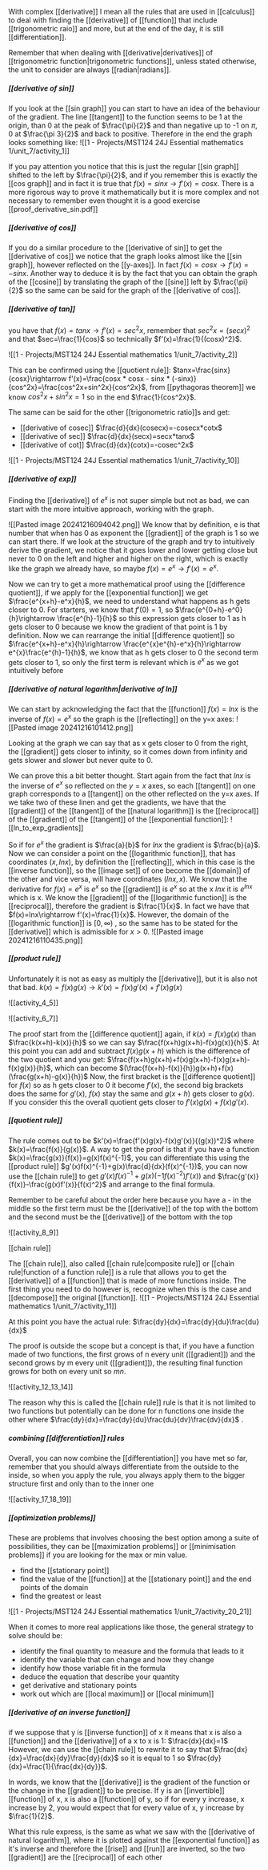 With complex [[derivative]] I mean all the rules that are used in [[calculus]] to deal with finding the [[derivative]] of [[function]] that include [[trigonometric raio]] and more, but at the end of the day, it is still [[differentiation]].

Remember that when dealing with [[derivative|derivatives]] of [[trigonometric function|trigonometric functions]], unless stated otherwise, the unit to consider are always [[radian|radians]].

##### [[derivative of sin]]

If you look at the [[sin graph]] you can start to have an idea of the behaviour of the gradient. The line [[tangent]] to the function seems to be 1 at the origin, than 0 at the peak of $\frac{\pi}{2}$ and than negative up to -1 on $\pi$, 0 at $\frac{\pi 3}{2}$ and back to positive.
Therefore in the end the graph looks something like:
![[1 - Projects/MST124 24J Essential mathematics 1/unit_7/activity_1]]

If you pay attention you notice that this is just the regular [[sin graph]] shifted to the left by $\frac{\pi}{2}$, and if you remember this is exactly the [[cos graph]] and in fact it is true that $f(x)=sinx \rightarrow f'(x)=cosx$. There is a more rigorous way to prove it mathematically but it is more complex and not necessary to remember even thought it is a good exercise [[proof_derivative_sin.pdf]]

##### [[derivative of cos]]

If you do a similar procedure to the [[derivative of sin]] to get the [[derivative of cos]] we notice that the graph looks almost like the [[sin graph]], however reflected on the [[y-axes]].
In fact $f(x)=cosx\rightarrow f'(x)=-sinx$.
Another way to deduce it is by the fact that you can obtain the graph of the [[cosine]] by translating the graph of the [[sine]] left by $\frac{\pi}{2}$ so the same can be said for the graph of the [[derivative of cos]].

##### [[derivative of tan]]

you have that $f(x)=tanx\rightarrow f'(x)=sec^2x$, remember that $sec^2x=(secx)^2$ and that $sec=\frac{1}{cos}$ so technically $f'(x)=\frac{1}{(cosx)^2}$.

![[1 - Projects/MST124 24J Essential mathematics 1/unit_7/activity_2]]

This can be confirmed using the [[quotient rule]]:
$tanx=\frac{sinx}{cosx}\rightarrow f'(x)=\frac{cosx * cosx - sinx * (-sinx)}{cos^2x}=\frac{cos^2x+sin^2x}{cos^2x}$, from [[pythagoras theorem]] we know $cos^2x+sin^2x = 1$ so in the end $\frac{1}{cos^2x}$.

The same can be said for the other [[trigonometric ratio]]s and get:
- [[derivative of cosec]] $\frac{d}{dx}(cosecx)=-cosecx*cotx$
- [[derivative of sec]] $\frac{d}{dx}(secx)=secx*tanx$
- [[derivative of cot]] $\frac{d}{dx}(cotx)=-cosec^2x$

![[1 - Projects/MST124 24J Essential mathematics 1/unit_7/activity_10]]

##### [[derivative of exp]]


Finding the [[derivative]] of $e^x$ is not super simple but not as bad, we can start with the more intuitive approach, working with the graph.

![[Pasted image 20241216094042.png]]
We know that by definition, e is that number that when has 0 as exponent the [[gradient]] of the graph is 1 so we can start there.
If we look at the structure of the graph and try to intuitively derive the gradient, we notice that it goes lower and lower getting close but never to 0 on the left and higher and higher on the right, which is exactly like the graph we already have, so maybe $f(x)=e^x\rightarrow f'(x)=e^x$.

Now we can try to get a more mathematical proof using the [[difference quotient]], if we apply for the [[exponential function]] we get $\frac{e^{x+h}-e^x}{h}$, we need to understand what happens as h gets closer to 0.
For starters, we know that $f'(0)=1$, so $\frac{e^{0+h}-e^0}{h}\rightarrow \frac{e^{h}-1}{h}$ so this expression gets closer to 1 as h gets closer to 0 because we know the gradient of that point is 1 by definition.
Now we can rearrange the initial [[difference quotient]] so $\frac{e^{x+h}-e^x}{h}\rightarrow \frac{e^{x}e^{h}-e^x}{h}\rightarrow e^{x}\frac{e^{h}-1}{h}$, we know that as h gets closer to 0 the second term gets closer to 1, so only the first term is relevant which is $e^x$ as we got intuitively before

##### [[derivative of natural logarithm|derivative of ln]]

We can start by acknowledging the fact that the [[function]] $f(x)=lnx$ is the inverse of $f(x)=e^x$ so the graph is the [[reflecting]] on the y=x axes:
![[Pasted image 20241216101412.png]]

Looking at the graph we can say that as x gets closer to 0 from the right, the [[gradient]] gets closer to infinity, so it comes down from infinity and gets slower and slower but never quite to 0.

We can prove this a bit better thought. Start again from the fact that $lnx$ is the inverse of $e^x$ so reflected on the $y=x$ axes, so each [[tangent]] on one graph corresponds to a [[tangent]] on the other reflected on the y=x axes.
If we take two of these linen and get the gradients, we have that the [[gradient]] of the [[tangent]] of the [[natural logarithm]] is the [[reciprocal]] of the [[gradient]] of the [[tangent]] of the [[exponential function]]:
![[ln_to_exp_gradients]]

So if for $e^x$ the gradient is $\frac{a}{b}$ for $lnx$ the gradient is $\frac{b}{a}$. Now we can consider a point on the [[logarithmic function]], that has coordinates $(x,lnx)$, by definition the [[reflecting]], which in this case is the [[inverse function]], so the [[image set]] of one become the [[domain]] of the other and vice versa, will have coordinates $(lnx,x)$. We know that the derivative for $f(x)=e^x$ is $e^x$ so the [[gradient]] is $e^x$ so at the x $lnx$ it is $e^{lnx}$ which is x. We know the [[gradient]] of the [[logarithmic function]] is the [[reciprocal]], therefore the gradient is $\frac{1}{x}$.
In fact we have that $f(x)=lnx\rightarrow f'(x)=\frac{1}{x}$.
However, the domain of the [[logarithmic function]] is $[0,\infty)$ , so the same has to be stated for the [[derivative]] which is admissible for $x>0$.
![[Pasted image 20241216110435.png]]

##### [[product rule]]

Unfortunately it is not as easy as multiply the [[derivative]], but it is also not that bad.
$k(x)=f(x)g(x)\rightarrow k'(x)=f(x)g'(x)+f'(x)g(x)$

![[activity_4_5]]

![[activity_6_7]]

The proof start from the [[difference quotient]] again, if $k(x)=f(x)g(x)$ than $\frac{k(x+h)-k(x)}{h}$ so we can say $\frac{f(x+h)g(x+h)-f(x)g(x)}{h}$.
At this point you can add and subtract $f(x)g(x+h)$ which is the difference of the two quotient and you get:
$\frac{f(x+h)g(x+h)+f(x)g(x+h)-f(x)g(x+h)-f(x)g(x)}{h}$, which can become $(\frac{f(x+h)-f(x)}{h})g(x+h)+f(x)(\frac{g(x+h)-g(x)}{h})$
Now, the first bracket is the [[difference quotient]] for $f(x)$ so as h gets closer to 0 it become $f'(x)$, the second big brackets does the same for $g'(x)$, $f(x)$ stay the same and $g(x+h)$ gets closer to $g(x)$.
If you consider this the overall quotient gets closer to $f'(x)g(x)+f(x)g'(x)$.

##### [[quotient rule]]

The rule comes out to be $k'(x)=\frac{f'(x)g(x)-f(x)g'(x)}{(g(x))^2}$ where $k(x)=\frac{f(x)}{g(x)}$.
A way to get the proof is that if you have a function $k(x)=\frac{g(x)}{f(x)}=g(x)f(x)^{-1}$, you can differentiate this using the [[product rule]] $g'(x)f(x)^{-1}+g(x)\frac{d}{dx}(f(x)^{-1})$, you can now use the [[chain rule]] to get $g'(x)f(x)^{-1}+g(x)(-1f(x)^{-2})f'(x))$ and $\frac{g'(x)}{f(x)}-\frac{g(x)f'(x)}{f(x)^2}$ and arrange to the final formula.

Remember to be careful about the order here because you have a - in the middle so the first term must be the [[derivative]] of the top with the bottom and the second must be the [[derivative]] of the bottom with the top

![[activity_8_9]]

[[chain rule]]

The [[chain rule]], also called [[chain rule|composite rule]] or [[chain rule|function of a function rule]] is a rule that allows you to get the [[derivative]] of a [[function]] that is made of more functions inside.
The first thing you need to do however is, recognize when this is the case and [[decompose]] the original [[function]].
![[1 - Projects/MST124 24J Essential mathematics 1/unit_7/activity_11]]

At this point you have the actual rule:
	$\frac{dy}{dx}=\frac{dy}{du}\frac{du}{dx}$

The proof is outside the scope but a concept is that, if you have a function made of two functions, the first grows of n every unit ([[gradient]]) and the second grows by m every unit ([[gradient]]), the resulting final function grows for both on every unit so $mn$.

![[activity_12_13_14]]


The reason why this is called the [[chain rule]] rule is that it is not limited to two functions but potentially can be done for n functions one inside the other where $\frac{dy}{dx}=\frac{dy}{du}\frac{du}{dv}\frac{dv}{dx}$ .

##### combining [[differentiation]] rules

Overall, you can now combine the [[differentiation]] you have met so far, remember that you should always differentiate from the outside to the inside, so when you apply the rule, you always apply them to the bigger structure first and only than to the inner one

![[activity_17_18_19]]

##### [[optimization problems]]

These are problems that involves choosing the best option among a suite of possibilities, they can be [[maximization problems]] or [[minimisation problems]] if you are looking for the max or min value.

- find the [[stationary point]]
- find the value of the [[function]] at the [[stationary point]] and the end points of the domain
- find the greatest or least

![[1 - Projects/MST124 24J Essential mathematics 1/unit_7/activity_20_21]]

When it comes to more real applications like those, the general strategy to solve should be:
- identify the final quantity to measure and the formula that leads to it
- identify the variable that can change and how they change
- identify how those variable fit in the formula
- deduce the equation that describe your quantity
- get derivative and stationary points
- work out which are [[local maximum]] or [[local minimum]]


##### [[derivative of an inverse function]]

if we suppose that y is [[inverse function]] of x it means that x is also a [[function]] and the [[derivative]] of a x to x is 1:
$\frac{dx}{dx}=1$
However, we can use the [[chain rule]] to rewrite it to say that $\frac{dx}{dx}=\frac{dx}{dy}\frac{dy}{dx}$ so it is equal to 1 so $\frac{dy}{dx}=\frac{1}{\frac{dx}{dy}}$.

In words, we know that the [[derivative]] is the gradient of the function or the change in the [[gradient]] to be precise. If y is an [[invertible]] [[function]] of x, x is also a [[function]] of y, so if for every y increase, x increase by 2, you would expect that for every value of x, y increase by $\frac{1}{2}$.	

What this rule express, is the same as what we saw with the [[derivative of natural logarithm]], where it is plotted against the [[exponential function]] as it's inverse and therefore the [[rise]] and [[run]] are inverted, so the two [[gradient]] are the [[reciprocal]] of each other



